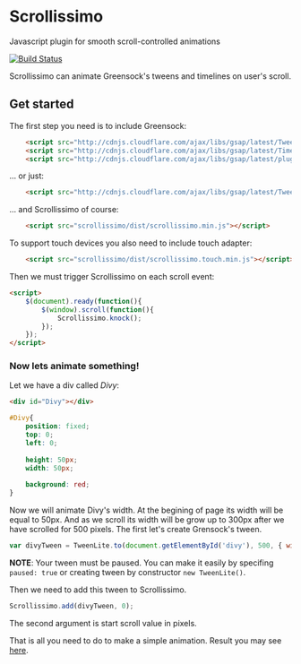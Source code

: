 # Scrollissimo
Javascript plugin for smooth scroll-controlled animations

[![Build Status][travis-image]][travis-url]

Scrollissimo can animate Greensock's tweens and timelines on user's scroll.

## Get started

The first step you need is to include Greensock:

```html
    <script src="http://cdnjs.cloudflare.com/ajax/libs/gsap/latest/TweenLite.min.js"></script>
    <script src="http://cdnjs.cloudflare.com/ajax/libs/gsap/latest/TimelineLite.min.js"></script>
    <script src="http://cdnjs.cloudflare.com/ajax/libs/gsap/latest/plugins/CSSPlugin.min.js"></script>
```

... or just:

```html
    <script src="http://cdnjs.cloudflare.com/ajax/libs/gsap/latest/TweenMax.min.js"></script>
```

... and Scrollissimo of course:

```html
    <script src="scrollissimo/dist/scrollissimo.min.js"></script>
```

To support touch devices you also need to include touch adapter:

```html
    <script src="scrollissimo/dist/scrollissimo.touch.min.js"></script>
```

Then we must trigger Scrollissimo on each scroll event:

```html
<script>
    $(document).ready(function(){
        $(window).scroll(function(){
            Scrollissimo.knock();
        });
    });
</script>
```

### Now lets animate something!
Let we have a div called *Divy*:

```html
<div id="Divy"></div>
```
```css
#Divy{
    position: fixed;
    top: 0;
    left: 0;
    
    height: 50px;
    width: 50px;
    
    background: red;
}
```

Now we will animate Divy's width. At the begining of page its width will be equal to 50px. And as we scroll its width will be grow up to 300px after we have scrolled for 500 pixels.
The first let's create Grensock's tween.

```js
var divyTween = TweenLite.to(document.getElementById('divy'), 500, { width: 300, paused: true });
```

**NOTE**: Your tween must be paused. You can make it easily by specifing  ```paused: true``` or creating tween by constructor ```new TweenLite()```.

Then we need to add this tween to Scrollissimo.

```js
Scrollissimo.add(divyTween, 0);
```

The second argument is start scroll value in pixels.

That is all you need to do to make a simple animation. Result you may see [here](https://jsfiddle.net/7d9kxpe1/2/).
    
[travis-url]: http://travis-ci.org/Promo/scrollissimo
[travis-image]: http://img.shields.io/travis/Promo/scrollissimo.svg?branch=master&style=flat
